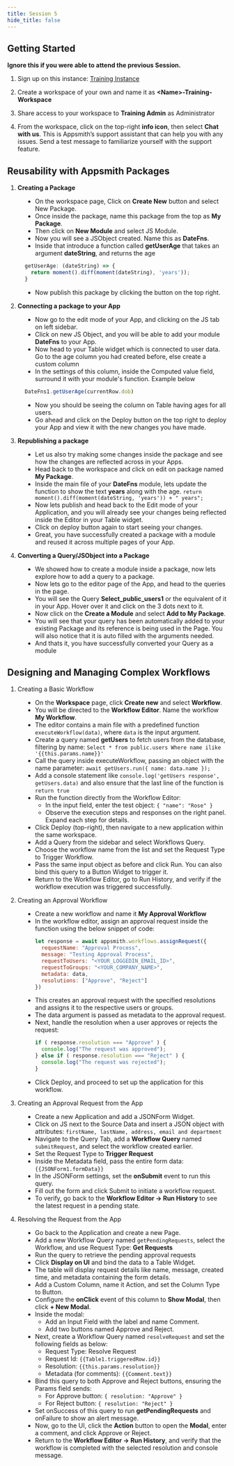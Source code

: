 ```yaml
---
title: Session 5
hide_title: false
---
```


<!-- vale off -->

## Getting Started 

**Ignore this if you were able to attend the previous Session.**

1. Sign up on this instance: [Training Instance](https://training.app.appsmith.com/user/signup)

2. Create a workspace of your own and name it as **\<Name\>-Training-Workspace**

3. Share access to your workspace to **Training Admin** as Administrator

4. From the workspace, click on the top-right **info icon**, then select **Chat with us**. This is Appsmith’s support assistant that can help you with any issues. Send a test message to familiarize yourself with the support feature.

##  Reusability with Appsmith Packages

1. **Creating a Package**

<dd>

* On the workspace page, Click on **Create New** button and select New Package.
* Once inside the package, name this package from the top as **My Package**.
* Then click on **New Module** and select JS Module.
* Now you will see a JSObject created. Name this as **DateFns**.
* Inside that introduce a function called **getUserAge** that takes an argument **dateString**, and returns the age
```jsx
getUserAge: (dateString) => {
  return moment().diff(moment(dateString), 'years'));
}
```
* Now publish this package by clicking the button on the top right.

</dd>

2. **Connecting a package to your App**

<dd>

* Now go to the edit mode of your App, and clicking on the JS tab on left sidebar.
* Click on new JS Object, and you will be able to add your module **DateFns** to your App.
* Now head to your Table widget which is connected to user data. Go to the age column you had created before, else create a custom column
* In the settings of this column, inside the Computed value field, surround it with your module's function.
Example below
```jsx
DateFns1.getUserAge(currentRow.dob)
```
* Now you should be seeing the column on Table having ages for all users.
* Go ahead and click on the Deploy button on the top right to deploy your App and view it with the new changes you have made.

</dd>

3. **Republishing a package**

<dd>

* Let us also try making some changes inside the package and see how the changes are reflected across in your Apps.
* Head back to the workspace and click on edit on package named **My Package**.
* Inside the main file of your **DateFns** module, lets update the function to show the text **years** along with the age.
```return moment().diff(moment(dateString, 'years')) + " years";```
* Now lets publish and head back to the Edit mode of your Application, and you will already see your changes being reflected inside the Editor in your Table widget.
* Click on deploy button again to start seeing your changes.
* Great, you have successfully created a package with a module and reused it across multiple pages of your App.

</dd>

4. **Converting a Query/JSObject into a Package**

<dd>

* We showed how to create a module inside a package, now lets explore how to add a query to a package.
* Now lets go to the editor page of the App, and head to the queries in the page.
* You will see the Query **Select_public_users1** or the equivalent of it in your App. Hover over it and click on the 3 dots next to it.
* Now click on the **Create a Module** and select **Add to My Package**.
* You will see that your query has been automatically added to your existing Package and its reference is being used in the Page. You will also notice that it is auto filled with the arguments needed.
* And thats it, you have successfully converted your Query as a module

</dd>

## Designing and Managing Complex Workflows

1. Creating a Basic Workflow

<dd>

* On the **Workspace** page, click **Create new** and select **Workflow**.  
* You will be directed to the **Workflow Editor**. Name the workflow **My Workflow**.  
* The editor contains a main file with a predefined function `executeWorkflow(data)`, where `data` is the input argument.  
* Create a query named **getUsers** to fetch users from the database, filtering by name:
```Select * from public.users Where name ilike '{{this.params.name}}'```
* Call the query inside executeWorkflow, passing an object with the name parameter:
```await getUsers.run({ name: data.name });```
* Add a console statement like ```console.log('getUsers response', getUsers.data)``` and also ensure that the last line of the function is ```return true```
* Run the function directly from the Workflow Editor:
  - In the input field, enter the test object:
```{ "name": "Rose" }```
  - Observe the execution steps and responses on the right panel. Expand each step for details.
* Click Deploy (top-right), then navigate to a new application within the same workspace.
* Add a Query from the sidebar and select Workflows Query.
* Choose the workflow name from the list and set the Request Type to Trigger Workflow.
* Pass the same input object as before and click Run. You can also bind this query to a Button Widget to trigger it.
* Return to the Workflow Editor, go to Run History, and verify if the workflow execution was triggered successfully.

</dd>

2. Creating an Approval Workflow

<dd>

* Create a new workflow and name it **My Approval Workflow**
* In the workflow editor, assign an approval request inside the function using the below snippet of code:
  ```jsx
  let response = await appsmith.workflows.assignRequest({
    requestName: "Approval Process",
    message: "Testing Approval Process",
    requestToUsers: "<YOUR_LOGGEDIN_EMAIL_ID>",
    requestToGroups: "<YOUR_COMPANY_NAME>",
    metadata: data,
    resolutions: ["Approve", "Reject"]
  })
  ```
* This creates an approval request with the specified resolutions and assigns it to the respective users or groups.
* The data argument is passed as metadata to the approval request.
* Next, handle the resolution when a user approves or rejects the request:
  ```jsx
  if ( response.resolution === "Approve" ) {
    console.log("The request was approved");
  } else if ( response.resolution === "Reject" ) {
    console.log("The request was rejected");
  }
  ```
* Click Deploy, and proceed to set up the application for this workflow.

</dd>

3. Creating an Approval Request from the App

<dd>

* Create a new Application and add a JSONForm Widget.
* Click on JS next to the Source Data and insert a JSON object with attributes:
  ```firstName, lastName, address, email and department```
* Navigate to the Query Tab, add a **Workflow Query** named ```submitRequest```, and select the workflow created earlier.
* Set the Request Type to **Trigger Request**
* Inside the Metadata field, pass the entire form data:
  ```{{JSONForm1.formData}}```
* In the JSONForm settings, set the **onSubmit** event to run this query.
* Fill out the form and click Submit to initiate a workflow request.
* To verify, go back to the **Workflow Editor -> Run History** to see the latest request in a pending state.

</dd>

4. Resolving the Request from the App

<dd>

* Go back to the Application and create a new Page.
* Add a new Workflow Query named ```getPendingRequests```, select the Workflow, and use Request Type: **Get Requests**
* Run the query to retrieve the pending approval requests
* Click **Display on UI** and bind the data to a Table Widget.
* The table will display request details like name, message, created time, and metadata containing the form details.
* Add a Custom Column, name it Action, and set the Column Type to Button.
* Configure the **onClick** event of this column to **Show Modal**, then click **+ New Modal**.
* Inside the modal:
  - Add an Input Field with the label and name Comment.
  - Add two buttons named Approve and Reject.
* Next, create a Workflow Query named ```resolveRequest``` and set the following fields as below:
  - Request Type: Resolve Request
  - Request Id: ```{{Table1.triggeredRow.id}}```
  - Resolution: ```{{this.params.resolution}}```
  - Metadata (for comments): ```{{Comment.text}}```
* Bind this query to both Approve and Reject buttons, ensuring the Params field sends:
  - For Approve button: ```{ resolution: "Approve" }```
  - For Reject button: ```{ resolution: "Reject" }```
* Set onSuccess of this query to run **getPendingRequests** and onFailure to show an alert message.
* Now, go to the UI, click the **Action** button to open the **Modal**, enter a comment, and click Approve or Reject.
* Return to the **Workflow Editor -> Run History**, and verify that the workflow is completed with the selected resolution and console message.

</dd>